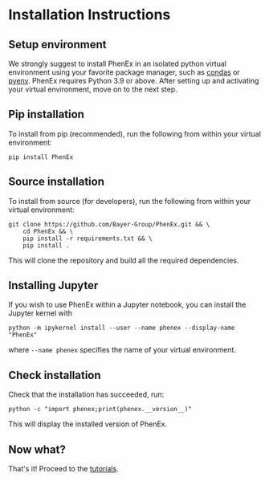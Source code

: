 # Installation Instructions

## Setup environment

We strongly suggest to install PhenEx in an isolated python virtual environment using your favorite package
manager, such as [condas](https://conda.io/projects/conda/en/latest/user-guide/install/index.html) or
[pyenv](https://github.com/pyenv/pyenv). PhenEx requires Python 3.9 or above. After setting up and activating
your virtual environment, move on to the next step.

## Pip installation

To install from pip (recommended), run the following from within your virtual environment:

```
pip install PhenEx
```

## Source installation

To install from source (for developers), run the following from within your virtual environment:

```
git clone https://github.com/Bayer-Group/PhenEx.git && \
    cd PhenEx && \
    pip install -r requirements.txt && \
    pip install .
```

This will clone the repository and build all the required dependencies.

## Installing Jupyter

If you wish to use PhenEx within a Jupyter notebook, you can install the Jupyter kernel with

```
python -m ipykernel install --user --name phenex --display-name "PhenEx"
```

where `--name phenex` specifies the name of your virtual environment.

## Check installation

Check that the installation has succeeded, run:

```
python -c "import phenex;print(phenex.__version__)"
```

This will display the installed version of PhenEx.

## Now what?

That's it! Proceed to the [tutorials](tutorials.md).
